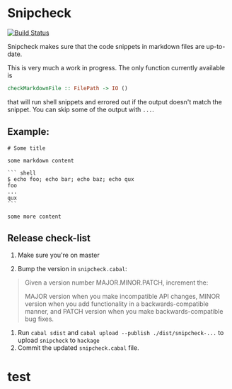 # Snipcheck

[![Build Status](https://travis-ci.org/nmattia/snipcheck.svg?branch=master)](https://travis-ci.org/nmattia/snipcheck)

Snipcheck makes sure that the code snippets in markdown files are up-to-date.

This is very much a work in progress. The only function currently available is

``` haskell
checkMarkdownFile :: FilePath -> IO ()
```

that will run shell snippets and errored out if the output doesn't match the
snippet. You can skip some of the output with `...`.

## Example:

    # Some title

    some markdown content

    ``` shell
    $ echo foo; echo bar; echo baz; echo qux
    foo
    ...
    qux
    ```

    some more content


## Release check-list

1. Make sure you're on master

1. Bump the version in `snipcheck.cabal`:

> Given a version number MAJOR.MINOR.PATCH, increment the:
>
> MAJOR version when you make incompatible API changes,
> MINOR version when you add functionality in a backwards-compatible manner, and
> PATCH version when you make backwards-compatible bug fixes.

1. Run `cabal sdist` and `cabal upload --publish ./dist/snipcheck-...` to
   upload `snipcheck` to `hackage`
1. Commit the updated `snipcheck.cabal` file.

# test
